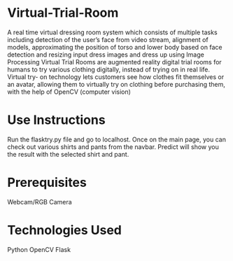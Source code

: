 # Virtual-Trial-Room
A real time virtual dressing room system which consists of multiple tasks including detection of the user’s face from video stream, alignment of models, approximating the position of torso and lower body based on face detection and resizing input dress images and dress up using Image Processing
Virtual Trial Rooms are augmented reality digital trial rooms for  humans to try various clothing digitally, instead of trying on in real life.  Virtual try- on technology lets customers see how clothes fit  themselves or an avatar, allowing them to virtually try on clothing  before purchasing them, with the help of OpenCV (computer vision)


# Use Instructions
Run the flasktry.py file and go to localhost. Once on the main page, you can check out various shirts and pants from the navbar. Predict will show you the result with the selected shirt and pant.

# Prerequisites
Webcam/RGB Camera

# Technologies Used
Python
OpenCV
Flask

